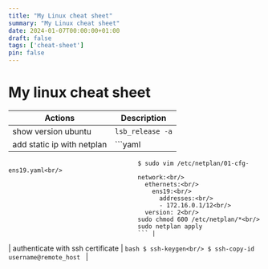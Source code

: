 ```yaml
---
title: "My Linux cheat sheet"
summary: "My Linux cheat sheet"
date: 2024-01-07T00:00:00+01:00
draft: false
tags: ['cheat-sheet']
pin: false
---
```


# My linux cheat sheet

| Actions                             | Description |
|-------------------------------------|-------------|
| show version ubuntu                 | `lsb_release -a` |
| add static ip with netplan           | ```yaml
                                        $ sudo vim /etc/netplan/01-cfg-ens19.yaml<br/>
                                        network:<br/>
                                          ethernets:<br/>
                                            ens19:<br/>
                                              addresses:<br/>
                                              - 172.16.0.1/12<br/>
                                          version: 2<br/>
                                        sudo chmod 600 /etc/netplan/*<br/>
                                        sudo netplan apply
                                        ``` |
| authenticate with ssh certificate   | ```bash
                                        $ ssh-keygen<br/>
                                        $ ssh-copy-id username@remote_host
                                        ``` |
